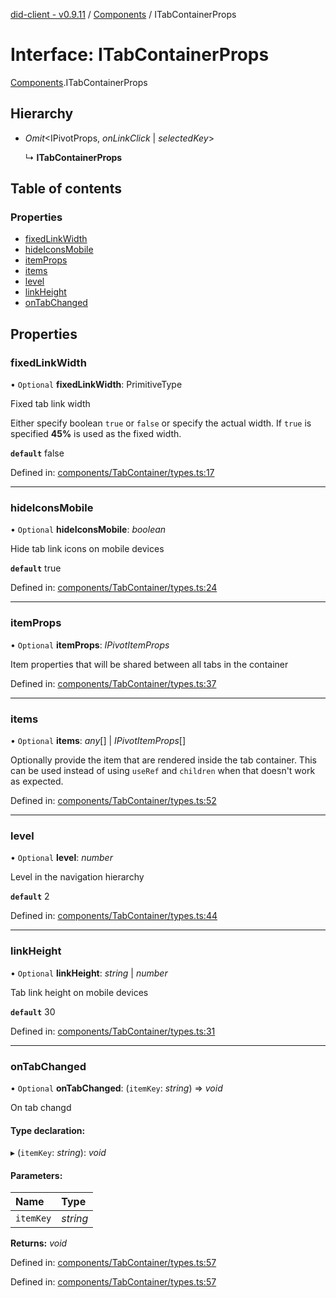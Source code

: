 [did-client - v0.9.11](../README.md) / [Components](../modules/components.md) / ITabContainerProps

# Interface: ITabContainerProps

[Components](../modules/components.md).ITabContainerProps

## Hierarchy

* *Omit*<IPivotProps, *onLinkClick* \| *selectedKey*\>

  ↳ **ITabContainerProps**

## Table of contents

### Properties

- [fixedLinkWidth](components.itabcontainerprops.md#fixedlinkwidth)
- [hideIconsMobile](components.itabcontainerprops.md#hideiconsmobile)
- [itemProps](components.itabcontainerprops.md#itemprops)
- [items](components.itabcontainerprops.md#items)
- [level](components.itabcontainerprops.md#level)
- [linkHeight](components.itabcontainerprops.md#linkheight)
- [onTabChanged](components.itabcontainerprops.md#ontabchanged)

## Properties

### fixedLinkWidth

• `Optional` **fixedLinkWidth**: PrimitiveType

Fixed tab link width

Either specify boolean `true` or `false` or
specify the actual width. If `true` is specified
**45%** is used as the fixed width.

**`default`** false

Defined in: [components/TabContainer/types.ts:17](https://github.com/Puzzlepart/did/blob/dev/client/components/TabContainer/types.ts#L17)

___

### hideIconsMobile

• `Optional` **hideIconsMobile**: *boolean*

Hide tab link icons on mobile devices

**`default`** true

Defined in: [components/TabContainer/types.ts:24](https://github.com/Puzzlepart/did/blob/dev/client/components/TabContainer/types.ts#L24)

___

### itemProps

• `Optional` **itemProps**: *IPivotItemProps*

Item properties that will be shared between
all tabs in the container

Defined in: [components/TabContainer/types.ts:37](https://github.com/Puzzlepart/did/blob/dev/client/components/TabContainer/types.ts#L37)

___

### items

• `Optional` **items**: *any*[] \| *IPivotItemProps*[]

Optionally provide the item that are rendered
inside the tab container. This can be used instead of
using `useRef` and `children` when that doesn't
work as expected.

Defined in: [components/TabContainer/types.ts:52](https://github.com/Puzzlepart/did/blob/dev/client/components/TabContainer/types.ts#L52)

___

### level

• `Optional` **level**: *number*

Level in the navigation hierarchy

**`default`** 2

Defined in: [components/TabContainer/types.ts:44](https://github.com/Puzzlepart/did/blob/dev/client/components/TabContainer/types.ts#L44)

___

### linkHeight

• `Optional` **linkHeight**: *string* \| *number*

Tab link height on mobile devices

**`default`** 30

Defined in: [components/TabContainer/types.ts:31](https://github.com/Puzzlepart/did/blob/dev/client/components/TabContainer/types.ts#L31)

___

### onTabChanged

• `Optional` **onTabChanged**: (`itemKey`: *string*) => *void*

On tab changd

#### Type declaration:

▸ (`itemKey`: *string*): *void*

#### Parameters:

Name | Type |
:------ | :------ |
`itemKey` | *string* |

**Returns:** *void*

Defined in: [components/TabContainer/types.ts:57](https://github.com/Puzzlepart/did/blob/dev/client/components/TabContainer/types.ts#L57)

Defined in: [components/TabContainer/types.ts:57](https://github.com/Puzzlepart/did/blob/dev/client/components/TabContainer/types.ts#L57)
